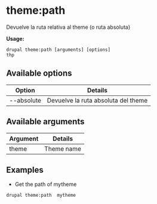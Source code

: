 # theme:path
Devuelve la ruta relativa al theme (o ruta absoluta)

**Usage:**
```
drupal theme:path [arguments] [options]
thp
```

## Available options
Option | Details
-------|-------------
--absolute | Devuelve la ruta absoluta del theme

## Available arguments
Argument | Details
---------|-------------
theme | Theme name

## Examples
* Get the path of mytheme
```
drupal theme:path  mytheme
```
